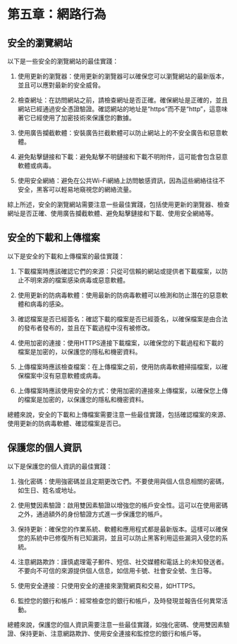 # 第五章：網路行為

## 安全的瀏覽網站

以下是一些安全的瀏覽網站的最佳實踐：

1. 使用更新的瀏覽器：使用更新的瀏覽器可以確保您可以瀏覽網站的最新版本，並且可以應對最新的安全威脅。

2. 檢查網址：在訪問網站之前，請檢查網址是否正確。確保網址是正確的，並且網站已經通過安全憑證驗證。確認網站的地址是“https”而不是“http”，這意味著它已經使用了加密技術來保護您的數據。

3. 使用廣告攔截軟體：安裝廣告拦截軟體可以防止網站上的不安全廣告和惡意軟體。

4. 避免點擊鏈接和下載：避免點擊不明鏈接和下載不明附件，這可能會包含惡意軟體或病毒。

5. 使用安全網絡：避免在公共Wi-Fi網絡上訪問敏感資訊，因為這些網絡往往不安全，黑客可以輕易地窺視您的網絡流量。

綜上所述，安全的瀏覽網站需要注意一些最佳實踐，包括使用更新的瀏覽器、檢查網址是否正確、使用廣告攔截軟體、避免點擊鏈接和下載、使用安全網絡等。


## 安全的下載和上傳檔案

以下是安全的下載和上傳檔案的最佳實踐：

1. 下載檔案時應該確認它們的來源：只從可信賴的網站或提供者下載檔案，以防止不明來源的檔案感染病毒或惡意軟體。

2. 使用更新的防病毒軟體：使用最新的防病毒軟體可以檢測和防止潛在的惡意軟體和病毒的感染。

3. 確認檔案是否已經簽名：確認下載的檔案是否已經簽名，以確保檔案是由合法的發布者發布的，並且在下載過程中沒有被修改。

4. 使用加密的連接：使用HTTPS連接下載檔案，以確保您的下載過程和下載的檔案是加密的，以保護您的隱私和機密資料。

5. 上傳檔案時應該檢查檔案：在上傳檔案之前，使用防病毒軟體掃描檔案，以確保檔案中沒有惡意軟體或病毒。

6. 上傳檔案時應該使用安全的方式：使用加密的連接來上傳檔案，以確保您上傳的檔案是加密的，以保護您的隱私和機密資料。

總體來說，安全的下載和上傳檔案需要注意一些最佳實踐，包括確認檔案的來源、使用更新的防病毒軟體、確認檔案是否已。


## 保護您的個人資訊

以下是保護您的個人資訊的最佳實踐：

1. 強化密碼：使用強密碼並且定期更改它們。不要使用與個人信息相關的密碼，如生日、姓名或地址。

2. 使用雙因素驗證：啟用雙因素驗證以增強您的帳戶安全性。這可以在使用密碼之外，通過額外的身份驗證方式進一步保護您的帳戶。

3. 保持更新：確保您的作業系統、軟體和應用程式都是最新版本。這樣可以確保您的系統中已修復所有已知漏洞，並且可以防止黑客利用這些漏洞入侵您的系統。

4. 注意網路欺詐：謹慎處理電子郵件、短信、社交媒體和電話上的未知發送者。不要向不可信的來源提供個人信息，如信用卡號、社會安全號、生日等。

5. 使用安全連接：只使用安全的連接來瀏覽網頁和交易，如HTTPS。

6. 監控您的銀行和帳戶：經常檢查您的銀行和帳戶，及時發現並報告任何異常活動。

總體來說，保護您的個人資訊需要注意一些最佳實踐，如強化密碼、使用雙因素驗證、保持更新、注意網路欺詐、使用安全連接和監控您的銀行和帳戶等。